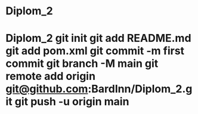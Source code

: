 # Diplom_2
# Diplom_2 git init git add README.md git add pom.xml git commit -m first commit git branch -M main git remote add origin git@github.com:BardInn/Diplom_2.git git push -u origin main
